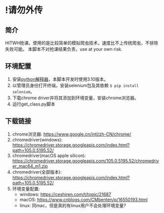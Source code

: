 # !请勿外传

## 简介
HITWH抢课。使用的是比较简单的模拟爬虫技术，速度比不上传统爬虫，不排除失败可能。
本脚本不对抢课结果负责，use at your own risk.

## 环境配置
1. 安装[python解释器](https://www.python.org)，本脚本开发时使用3.10版本。
2. 以管理员身份打开终端，安装selenium包及其依赖 `$ pip install selenium`。
3. 下载chrome driver并将其添加到环境变量，安装chrome浏览器。
4. 运行get\_class.py脚本

## 下载链接
1. chrome浏览器: https://www.google.cn/intl/zh-CN/chrome/
2. chromedriver(windows): https://chromedriver.storage.googleapis.com/index.html?path=105.0.5195.52/
3. chromedriver(macOS apple silicon): https://chromedriver.storage.googleapis.com/105.0.5195.52/chromedriver_mac64_m1.zip
4. chromedriver(全部版本): https://chromedriver.storage.googleapis.com/index.html?path=105.0.5195.52/
5. 环境变量配置:
	- windows: https://ceshiren.com/t/topic/21687
	- macOS: https://www.cnblogs.com/CMbenten/p/16550193.html
	- linux: 同mac，但是真的有linux用户不会处理环境变量?
